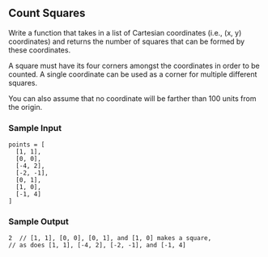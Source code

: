 
## Count Squares

Write a function that takes in a list of Cartesian coordinates (i.e., (x, y)
coordinates) and returns the number of squares that can be formed by these
coordinates.

A square must have its four corners amongst the coordinates in order to be
counted. A single coordinate can be used as a corner for multiple different
squares.

You can also assume that no coordinate will be farther than 100 units from the
origin.

### Sample Input
```
points = [
  [1, 1],
  [0, 0],
  [-4, 2],
  [-2, -1],
  [0, 1],
  [1, 0],
  [-1, 4]
]
```

### Sample Output
```
2  // [1, 1], [0, 0], [0, 1], and [1, 0] makes a square,
// as does [1, 1], [-4, 2], [-2, -1], and [-1, 4]
```
